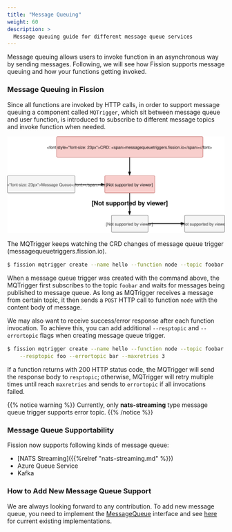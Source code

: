 ```yaml
---
title: "Message Queuing"
weight: 60
description: >
  Message queuing guide for different message queue services
---
```


Message queuing allows users to invoke function in an asynchronous way by sending messages. Following, 
we will see how Fission supports message queuing and how your functions getting invoked. 

### Message Queuing in Fission 

Since all functions are invoked by HTTP calls, in order to support message queuing a component called `MQTrigger`, which sit 
between message queue and user function, is introduced to subscribe to different message topics and invoke function when needed.

![](./images/message-queuing-basic-concept.svg)


The MQTrigger keeps watching the CRD changes of message queue trigger (messagequeuetriggers.fission.io).

```bash
$ fission mqtrigger create --name hello --function node --topic foobar
```

When a message queue trigger was created with the command above, the MQTrigger first subscribes to the topic `foobar` and waits for
messages being published to message queue. As long as MQTrigger receives a message from certain topic, it then sends a `POST` HTTP call
to function `node` with the content body of message.

We may also want to receive success/error response after each function invocation. To achieve this, you can add additional `--resptopic`
and `--errortopic` flags when creating message queue trigger.

```bash
$ fission mqtrigger create --name hello --function node --topic foobar \
    --resptopic foo --errortopic bar --maxretries 3
```

If a function returns with 200 HTTP status code, the MQTrigger will send the response body to `resptopic`; otherwise, MQTrigger 
will retry multiple times until reach `maxretries` and sends to `errortopic` if all invocations failed.   

{{% notice warning %}}
Currently, only **nats-streaming** type message queue trigger supports error topic.
{{% /notice %}}

### Message Queue Supportability

Fission now supports following kinds of message queue:

* [NATS Streaming]({{%relref "nats-streaming.md" %}})
* Azure Queue Service
* Kafka

### How to Add New Message Queue Support

We are always looking forward to any contribution. To add new message queue, you need to implement the [MessageQueue](https://github.com/fission/fission/blob/master/pkg/mqtrigger/messageQueue/messageQueue.go#L49-L52) interface 
and see [here](https://github.com/fission/fission/tree/master/pkg/mqtrigger/messageQueue) for current existing implementations.

